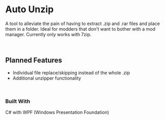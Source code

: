 # Auto Unzip

A tool to alleviate the pain of having to extract .zip and .rar files and place them in a folder. Ideal for modders that don't want to bother with a mod manager. Currently only works with 7zip.

<br>

## Planned Features 

<ul>
<li> Individual file replace/skipping instead of the whole .zip </li>
<li> Additional unzipper functionality </li>
</ul>


<br>

### Built With

C# with WPF (Windows Presentation Foundation)
